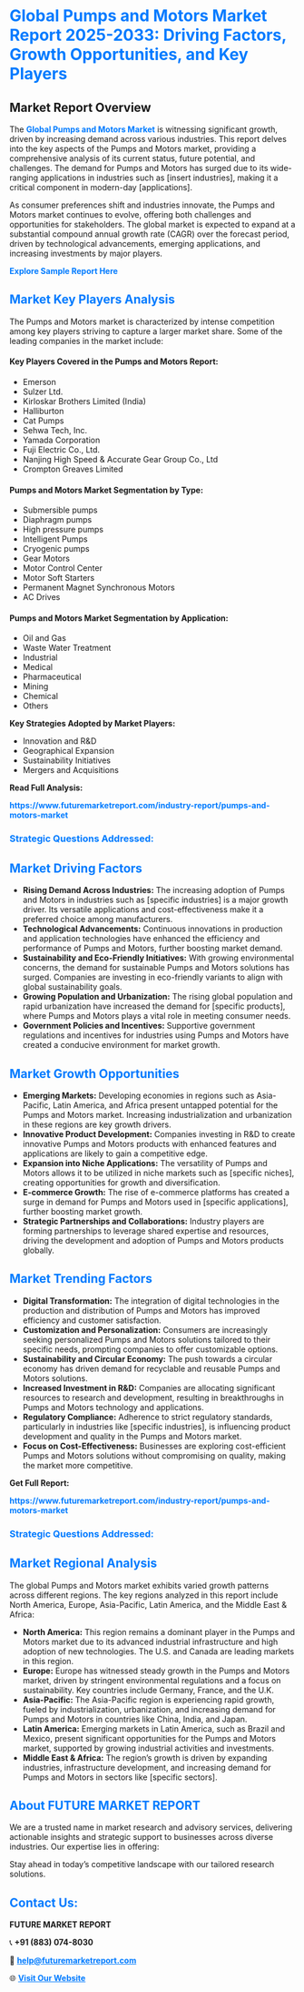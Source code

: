 <h1 style="color: #007BFF;">Global Pumps and Motors Market Report 2025-2033: Driving Factors, Growth Opportunities, and Key Players</h1>

<section id="overview">
<h2>Market Report Overview</h2>
<p>The <a href="https://www.futuremarketreport.com/industry-report/pumps-and-motors-market" style="color: #007BFF; text-decoration: none;"><strong>Global Pumps and Motors Market</strong></a> is witnessing significant growth, driven by increasing demand across various industries. This report delves into the key aspects of the Pumps and Motors market, providing a comprehensive analysis of its current status, future potential, and challenges. The demand for Pumps and Motors has surged due to its wide-ranging applications in industries such as [insert industries], making it a critical component in modern-day [applications].</p>
<p>As consumer preferences shift and industries innovate, the Pumps and Motors market continues to evolve, offering both challenges and opportunities for stakeholders. The global market is expected to expand at a substantial compound annual growth rate (CAGR) over the forecast period, driven by technological advancements, emerging applications, and increasing investments by major players.</p>
</section>

<section id="overview">
<p><a href="https://www.futuremarketreport.com/request-sample/reportId=89665" style="color: #007BFF; text-decoration: none;"><strong>Explore Sample Report Here</strong></a></p>
</section>

<section id="key-players">
<h2 style="color: #007BFF;">Market Key Players Analysis</h2>
<p>The Pumps and Motors market is characterized by intense competition among key players striving to capture a larger market share. Some of the leading companies in the market include:</p>
<h4>Key Players Covered in the Pumps and Motors Report:</h4>
<ul><li>Emerson</li><li>Sulzer Ltd.</li><li>Kirloskar Brothers Limited (India)</li><li>Halliburton</li><li>Cat Pumps</li><li>Sehwa Tech, Inc.</li><li>Yamada Corporation</li><li>Fuji Electric Co., Ltd.</li><li>Nanjing High Speed &amp; Accurate Gear Group Co., Ltd</li><li>Crompton Greaves Limited</li></ul>
<h4>Pumps and Motors Market Segmentation by Type:</h4>
<ul><li>Submersible pumps</li><li>Diaphragm pumps</li><li>High pressure pumps</li><li>Intelligent Pumps</li><li>Cryogenic pumps</li><li>Gear Motors</li><li>Motor Control Center</li><li>Motor Soft Starters</li><li>Permanent Magnet Synchronous Motors</li><li>AC Drives</li></ul>

<h4>Pumps and Motors Market Segmentation by Application:</h4>
<ul><li>Oil and Gas</li><li>Waste Water Treatment</li><li>Industrial</li><li>Medical</li><li>Pharmaceutical</li><li>Mining</li><li>Chemical</li><li>Others</li></ul>
<p><strong>Key Strategies Adopted by Market Players:</strong></p>
<ul>
<li>Innovation and R&D</li>
<li>Geographical Expansion</li>
<li>Sustainability Initiatives</li>
<li>Mergers and Acquisitions</li>
</ul>
</section>

<section>
<p><strong>Read Full Analysis: </strong></p><a href="https://www.futuremarketreport.com/industry-report/pumps-and-motors-market" style="color: #007BFF; text-decoration: none;"><strong>https://www.futuremarketreport.com/industry-report/pumps-and-motors-market</strong></a>
<h3 style="color: #007BFF;">Strategic Questions Addressed:</h3>
</section>

<section id="driving-factors">
<h2 style="color: #007BFF;">Market Driving Factors</h2>
<ul>
<li><strong>Rising Demand Across Industries:</strong> The increasing adoption of Pumps and Motors in industries such as [specific industries] is a major growth driver. Its versatile applications and cost-effectiveness make it a preferred choice among manufacturers.</li>
<li><strong>Technological Advancements:</strong> Continuous innovations in production and application technologies have enhanced the efficiency and performance of Pumps and Motors, further boosting market demand.</li>
<li><strong>Sustainability and Eco-Friendly Initiatives:</strong> With growing environmental concerns, the demand for sustainable Pumps and Motors solutions has surged. Companies are investing in eco-friendly variants to align with global sustainability goals.</li>
<li><strong>Growing Population and Urbanization:</strong> The rising global population and rapid urbanization have increased the demand for [specific products], where Pumps and Motors plays a vital role in meeting consumer needs.</li>
<li><strong>Government Policies and Incentives:</strong> Supportive government regulations and incentives for industries using Pumps and Motors have created a conducive environment for market growth.</li>
</ul>
</section>

<section id="growth-opportunities">
<h2 style="color: #007BFF;">Market Growth Opportunities</h2>
<ul>
<li><strong>Emerging Markets:</strong> Developing economies in regions such as Asia-Pacific, Latin America, and Africa present untapped potential for the Pumps and Motors market. Increasing industrialization and urbanization in these regions are key growth drivers.</li>
<li><strong>Innovative Product Development:</strong> Companies investing in R&D to create innovative Pumps and Motors products with enhanced features and applications are likely to gain a competitive edge.</li>
<li><strong>Expansion into Niche Applications:</strong> The versatility of Pumps and Motors allows it to be utilized in niche markets such as [specific niches], creating opportunities for growth and diversification.</li>
<li><strong>E-commerce Growth:</strong> The rise of e-commerce platforms has created a surge in demand for Pumps and Motors used in [specific applications], further boosting market growth.</li>
<li><strong>Strategic Partnerships and Collaborations:</strong> Industry players are forming partnerships to leverage shared expertise and resources, driving the development and adoption of Pumps and Motors products globally.</li>
</ul>
</section>

<section id="trending-factors">
<h2 style="color: #007BFF;">Market Trending Factors</h2>
<ul>
<li><strong>Digital Transformation:</strong> The integration of digital technologies in the production and distribution of Pumps and Motors has improved efficiency and customer satisfaction.</li>
<li><strong>Customization and Personalization:</strong> Consumers are increasingly seeking personalized Pumps and Motors solutions tailored to their specific needs, prompting companies to offer customizable options.</li>
<li><strong>Sustainability and Circular Economy:</strong> The push towards a circular economy has driven demand for recyclable and reusable Pumps and Motors solutions.</li>
<li><strong>Increased Investment in R&D:</strong> Companies are allocating significant resources to research and development, resulting in breakthroughs in Pumps and Motors technology and applications.</li>
<li><strong>Regulatory Compliance:</strong> Adherence to strict regulatory standards, particularly in industries like [specific industries], is influencing product development and quality in the Pumps and Motors market.</li>
<li><strong>Focus on Cost-Effectiveness:</strong> Businesses are exploring cost-efficient Pumps and Motors solutions without compromising on quality, making the market more competitive.</li>
</ul>
</section>

<section>
<p><strong>Get Full Report: </strong></p><a href="https://www.futuremarketreport.com/industry-report/pumps-and-motors-market" style="color: #007BFF; text-decoration: none;"><strong>https://www.futuremarketreport.com/industry-report/pumps-and-motors-market</strong></a>
<h3 style="color: #007BFF;">Strategic Questions Addressed:</h3>
</section>


<section id="regional-analysis">
<h2 style="color: #007BFF;">Market Regional Analysis</h2>
<p>The global Pumps and Motors market exhibits varied growth patterns across different regions. The key regions analyzed in this report include North America, Europe, Asia-Pacific, Latin America, and the Middle East & Africa:</p>
<ul>
<li><strong>North America:</strong> This region remains a dominant player in the Pumps and Motors market due to its advanced industrial infrastructure and high adoption of new technologies. The U.S. and Canada are leading markets in this region.</li>
<li><strong>Europe:</strong> Europe has witnessed steady growth in the Pumps and Motors market, driven by stringent environmental regulations and a focus on sustainability. Key countries include Germany, France, and the U.K.</li>
<li><strong>Asia-Pacific:</strong> The Asia-Pacific region is experiencing rapid growth, fueled by industrialization, urbanization, and increasing demand for Pumps and Motors in countries like China, India, and Japan.</li>
<li><strong>Latin America:</strong> Emerging markets in Latin America, such as Brazil and Mexico, present significant opportunities for the Pumps and Motors market, supported by growing industrial activities and investments.</li>
<li><strong>Middle East & Africa:</strong> The region’s growth is driven by expanding industries, infrastructure development, and increasing demand for Pumps and Motors in sectors like [specific sectors].</li>
</ul>
</section>

<footer>
<h2 style="color: #007BFF;">About FUTURE MARKET REPORT</h2>
<p>We are a trusted name in market research and advisory services, delivering actionable insights and strategic support to businesses across diverse industries. Our expertise lies in offering:</p>

<p>Stay ahead in today’s competitive landscape with our tailored research solutions.</p>

<h2 style="color: #007BFF;">Contact Us:</h2>
<p><strong>FUTURE MARKET REPORT</strong></p>
<p>📞 <strong>+91 (883) 074-8030</strong></p>
<p>📧 <strong><a href="mailto:help@futuremarketreport.com" style="color: #007BFF;">help@futuremarketreport.com</a></strong></p>
<p>🌐 <strong><a href="https://www.futuremarketreport.com/" style="color: #007BFF;">Visit Our Website</a></strong></p>
</footer>